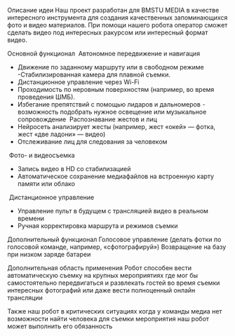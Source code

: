 Описание идеи
Наш проект разработан для BMSTU MEDIA в качестве интересного инструмента для создания качественных запоминающихся фото и видео материалов. При помощи нашего робота оператор сможет сделать видео под интересных ракурсом или интересный формат видео. 


Основной функционал
 Автономное передвижение и навигация
- Движение по заданному маршруту или в свободном режиме
-Стабилизированная камера для плавной съемки.  
- Дистанционное управление через Wi-Fi
- Проходимость по неровным поверхностям (например, во время проведения ШМБ).  
- Избегание препятствий с помощью лидаров и дальномеров
 ⁃ возможность подобрать нужное освещение или музыкальное сопровождение 
 Распознавание жестов и лиц
- Нейросеть анализирует жесты (например, жест «окей» — фотка,  жест «две ладони» — видео)
- Отслеживание лиц для следования за человеком

 Фото- и видеосъемка
- Запись видео в HD со стабилизацией
- Автоматическое сохранение медиафайлов на встроенную карту памяти или облако

 Дистанционное управление
- Управление пульт в будущем с трансляцией видео в реальном времени
- Ручная корректировка маршрута и режимов съемки


Дополнительный функционал
Голосовое управление (делать фотки по голосовой команде, например, «сфотографируй»)
Возвращение на базу при низком заряде батареи


Дополнительная область применения
Робот способен вести автоматическую съемку на крупных мероприятиях где мог бы самостоятельно передвигаться и развлекать гостей во время съемки интересных фотографий или даже вести полноценный онлайн трансляции

Также наш робот в критических 
ситуациях когда у команды медиа нет возможности найти человека для съемки мероприятия наш робот может выполнить его обязанность
